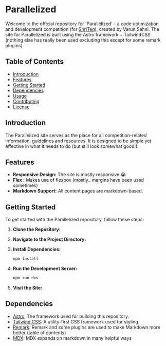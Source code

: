 # Parallelized

Welcome to the official repository for 'Parallelized' - a code optimization and development competition (for [ShriTeq](https://shriteq.org)), created by Varun Sahni. The site for Parallelized is built using the Astro framework + TailwindCSS (nothing else has really been used excluding this except for some remark plugins).

## Table of Contents

- [Introduction](#introduction)
- [Features](#features)
- [Getting Started](#getting-started)
- [Dependencies](#dependencies)
- [Usage](#usage)
- [Contributing](#contributing)
- [License](#license)

## Introduction

The Parallelized site serves as the place for all competition-related information, guidelines and resources. It is designed to be simple yet effective in what it needs to do (but still look somewhat good!).

## Features

- **Responsive Design:** The site is mostly responsive 😭
- **Flex :** Makes use of flexbox (mostly.. margins have been used sometimes)
- **Markdown Support:** All content pages are markdown-based.

## Getting Started

To get started with the Parallelized repository, follow these steps:

1. **Clone the Repository:**

2. **Navigate to the Project Directory:**

3. **Install Dependencies:**
   ```bash
   npm install
   ```

4. **Run the Development Server:**
   ```bash
   npm run dev
   ```

5. **Visit the Site:**

## Dependencies

- [Astro](https://astro.build/): The framework used for building this repository.
- [Tailwind CSS](https://tailwindcss.com/): A utility-first CSS framework used for styling.
- [Remark](https://github.com/remarkjs/remark): Remark and some plugins are used to make Markdown more better (table of contents)
- [MDX](https://mdxjs.com): MDX expands on markdown in many helpful ways
